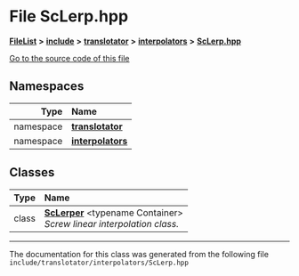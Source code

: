 

# File ScLerp.hpp



[**FileList**](files.md) **>** [**include**](dir_d44c64559bbebec7f509842c48db8b23.md) **>** [**translotator**](dir_ffa3503b73a46a1fbf73d754da62ba14.md) **>** [**interpolators**](dir_b0f52d96602c2240130b99aee8b7fd2d.md) **>** [**ScLerp.hpp**](ScLerp_8hpp.md)

[Go to the source code of this file](ScLerp_8hpp_source.md)
















## Namespaces

| Type | Name |
| ---: | :--- |
| namespace | [**translotator**](namespacetranslotator.md) <br> |
| namespace | [**interpolators**](namespacetranslotator_1_1interpolators.md) <br> |


## Classes

| Type | Name |
| ---: | :--- |
| class | [**ScLerper**](classtranslotator_1_1interpolators_1_1ScLerper.md) &lt;typename Container&gt;<br>_Screw linear interpolation class._  |



















































------------------------------
The documentation for this class was generated from the following file `include/translotator/interpolators/ScLerp.hpp`

